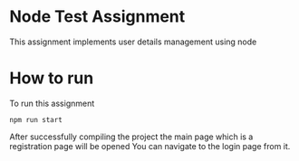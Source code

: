 # Node Test Assignment
   This assignment implements user details management using node
# How to run 
  To run this assignment
  
  ```
  npm run start
  ```
  After successfully compiling the project the main page which is a registration
  page will be opened
   You can navigate to the login page from it.